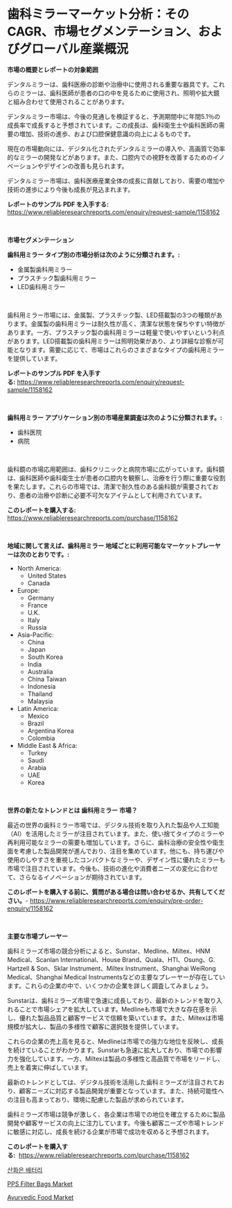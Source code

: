 <p><h1>歯科ミラーマーケット分析：そのCAGR、市場セグメンテーション、およびグローバル産業概況</h1></p><p><strong>市場の概要とレポートの対象範囲</strong></p>
<p><p>デンタルミラーは、歯科医療の診断や治療中に使用される重要な器具です。これらのミラーは、歯科医師が患者の口の中を見るために使用され、照明や拡大鏡と組み合わせて使用されることがあります。</p><p>デンタルミラー市場は、今後の見通しを検証すると、予測期間中に年間5.1％の成長率で成長すると予想されています。この成長は、歯科衛生士や歯科医師の需要の増加、技術の進歩、および口腔保健意識の向上によるものです。</p><p>現在の市場動向には、デジタル化されたデンタルミラーの導入や、高画質で効率的なミラーの開発などがあります。また、口腔内での視野を改善するためのイノベーションやデザインの改善も見られます。</p><p>デンタルミラー市場は、歯科医療産業全体の成長に貢献しており、需要の増加や技術の進歩により今後も成長が見込まれます。</p></p>
<p><strong>レポートのサンプル PDF を入手する:</strong> <a href="https://www.reliableresearchreports.com/enquiry/request-sample/1158162">https://www.reliableresearchreports.com/enquiry/request-sample/1158162</a></p>
<p>&nbsp;</p>
<p><strong>市場セグメンテーション</strong></p>
<p><strong>歯科用ミラー タイプ別の市場分析は次のように分類されます。:</strong></p>
<p><ul><li>金属製歯科用ミラー</li><li>プラスチック製歯科用ミラー</li><li>LED歯科用ミラー</li></ul></p>
<p>&nbsp;</p>
<p><p>歯科用ミラー市場には、金属製、プラスチック製、LED搭載製の3つの種類があります。金属製の歯科用ミラーは耐久性が高く、清潔な状態を保ちやすい特徴があります。一方、プラスチック製の歯科用ミラーは軽量で使いやすいという利点があります。LED搭載製の歯科用ミラーは照明効果があり、より詳細な診察が可能となります。需要に応じて、市場はこれらのさまざまなタイプの歯科用ミラーを提供しています。</p></p>
<p><strong>レポートのサンプル PDF を入手する:</strong>&nbsp;<a href="https://www.reliableresearchreports.com/enquiry/request-sample/1158162">https://www.reliableresearchreports.com/enquiry/request-sample/1158162</a></p>
<p>&nbsp;</p>
<p><strong> 歯科用ミラー アプリケーション別の市場産業調査は次のように分類されます。:</strong></p>
<p><ul><li>歯科医院</li><li>病院</li></ul></p>
<p>&nbsp;</p>
<p><p>歯科鏡の市場応用範囲は、歯科クリニックと病院市場に広がっています。歯科鏡は、歯科医師や歯科衛生士が患者の口腔内を観察し、治療を行う際に重要な役割を果たします。これらの市場では、清潔で耐久性のある歯科鏡が需要されており、患者の治療や診断に必要不可欠なアイテムとして利用されています。</p></p>
<p><strong>このレポートを購入する:</strong>&nbsp; <a href="https://www.reliableresearchreports.com/purchase/1158162">https://www.reliableresearchreports.com/purchase/1158162</a></p>
<p>&nbsp;</p>
<p><strong>地域に関して言えば、歯科用ミラー 地域ごとに利用可能なマーケットプレーヤーは次のとおりです。:</strong></p>
<p><ul>
    <li>
        North America:
        <ul>
            <li>United States</li>
            <li>Canada</li>
        </ul>
    </li>
    <li>
        Europe:
        <ul>
            <li>Germany</li>
            <li>France</li>
            <li>U.K.</li>
            <li>Italy</li>
            <li>Russia</li>
        </ul>
    </li>
    <li>
        Asia-Pacific:
        <ul>
            <li>China</li>
            <li>Japan</li>
            <li>South Korea</li>
            <li>India</li>
            <li>Australia</li>
            <li>China Taiwan</li>
            <li>Indonesia</li>
            <li>Thailand</li>
            <li>Malaysia</li>
        </ul>
    </li>
    <li>
        Latin America:
        <ul>
            <li>Mexico</li>
            <li>Brazil</li>
            <li>Argentina Korea</li>
            <li>Colombia</li>
        </ul>
    </li>
    <li>
        Middle East & Africa:
        <ul>
            <li>Turkey</li>
            <li>Saudi</li>
            <li>Arabia</li>
            <li>UAE</li>
            <li>Korea</li>
        </ul>
    </li>
    </ul></p>
<p>&nbsp;</p>
<p><strong>世界の新たなトレンドとは 歯科用ミラー 市場？</strong></p>
<p><p>最近の世界の歯科ミラー市場では、デジタル技術を取り入れた製品や人工知能（AI）を活用したミラーが注目されています。また、使い捨てタイプのミラーや再利用可能なミラーの需要も増加しています。さらに、歯科治療の安全性や衛生面を考慮した製品開発が進んでおり、注目を集めています。他にも、持ち運びや使用のしやすさを重視したコンパクトなミラーや、デザイン性に優れたミラーも市場で注目されています。今後も、技術の進化や消費者ニーズの変化に合わせて、さらなるイノベーションが期待されています。</p></p>
<p><strong>このレポートを購入する前に、質問がある場合は問い合わせるか、共有してください。</strong>- <a href="https://www.reliableresearchreports.com/enquiry/pre-order-enquiry/1158162">https://www.reliableresearchreports.com/enquiry/pre-order-enquiry/1158162</a></p>
<p>&nbsp;</p>
<p><strong>主要な市場プレーヤー</strong></p>
<p><p>歯科ミラーズ市場の競合分析によると、Sunstar、Medline、Miltex、HNM Medical、Scanlan International、House Brand、Quala、HTI、Osung、G. Hartzell & Son、Sklar Instrument、Miltex Instrument、Shanghai WeiRong Medical、Shanghai Medical Instrumentsなどの主要なプレーヤーが存在しています。これらの企業の中で、いくつかの企業を詳しく調査してみましょう。</p><p>Sunstarは、歯科ミラーズ市場で急速に成長しており、最新のトレンドを取り入れることで市場シェアを拡大しています。Medlineも市場で大きな存在感を示し、優れた製品品質と顧客サービスで信頼を築いています。また、Miltexは市場規模が拡大し、製品の多様性で顧客に選択肢を提供しています。</p><p>これらの企業の売上高を見ると、Medlineは市場での強力な地位を反映し、成長を続けていることがわかります。Sunstarも急速に拡大しており、市場での影響力を強化しています。一方、Miltexは製品の多様性と高品質で市場をリードし、売上を着実に伸ばしています。</p><p>最新のトレンドとしては、デジタル技術を活用した歯科ミラーズが注目されており、顧客ニーズに対応する製品開発が重要となっています。また、持続可能性への注目も高まっており、環境に配慮した製品が求められています。</p><p>歯科ミラーズ市場は競争が激しく、各企業は市場での地位を確立するために製品開発や顧客サービスの向上に注力しています。今後も顧客ニーズや市場トレンドに敏感に対応し、成長を続ける企業が市場で成功を収めると予想されます。</p></p>
<p><strong>このレポートを購入する:</strong>&nbsp;&nbsp;<a href="https://www.reliableresearchreports.com/purchase/1158162">https://www.reliableresearchreports.com/purchase/1158162</a></p>
<p><p><a href="https://medium.com/@dewayneber2023/%EC%9D%80%EC%82%B0%ED%99%94%EB%AC%BC-%EB%B0%B0%ED%84%B0%EB%A6%AC-%EC%8B%9C%EC%9E%A5-%EC%A0%90%EC%9C%A0%EC%9C%A8-%EC%A7%84%ED%99%94-%EB%B0%8F-%EC%8B%9C%EC%9E%A5-%EC%84%B1%EC%9E%A5-%EA%B8%B0%ED%9A%8D-2024-2031-c1972a70c352">산화은 배터리</a></p><p><a href="https://github.com/Sarissaschmalingtr6fz2739/Market-Research-Report-List-1/blob/main/pps-filter-bags-market.md">PPS Filter Bags Market</a></p><p><a href="https://view.publitas.com/reportprime-1/ayurvedic-food-market-size-growth-and-forecast-from-2024-2031/">Ayurvedic Food Market</a></p></p>
